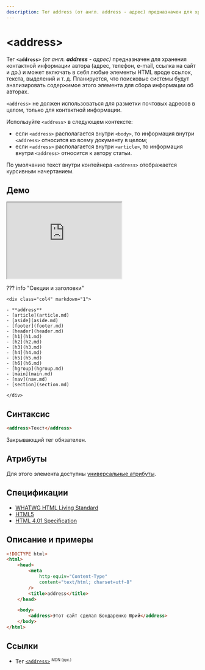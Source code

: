 ```yaml
---
description: Тег address (от англ. address - адрес) предназначен для хранения контактной информации автора и может включать в себя любые элементы HTML вроде ссылок, текста, выделений
---
```


# &lt;address&gt;

Тег **`<address>`** _(от англ. **address** - адрес)_ предназначен для хранения контактной информации автора (адрес, телефон, e-mail, ссылка на сайт и др.) и может включать в себя любые элементы HTML вроде ссылок, текста, выделений и т. д. Планируется, что поисковые системы будут анализировать содержимое этого элемента для сбора информации об авторах.

`<address>` не должен использоваться для разметки почтовых адресов в целом, только для контактной информации.

Используйте `<address>` в следующем контексте:

-   если `<address>` располагается внутри `<body>`, то информация внутри `<address>` относится ко всему документу в целом;
-   если `<address>` располагается внутри `<article>`, то информация внутри `<address>` относится к автору статьи.

По умолчанию текст внутри контейнера `<address>` отображается курсивным начертанием.

## Демо

<iframe class="interactive is-tabbed-standard-height" height="200" src="https://interactive-examples.mdn.mozilla.net/pages/tabbed/address.html" title="MDN Web Docs Interactive Example" loading="lazy" data-readystate="complete"></iframe>

??? info "Секции и заголовки"

    <div class="col4" markdown="1">

    - **address**
    - [article](article.md)
    - [aside](aside.md)
    - [footer](footer.md)
    - [header](header.md)
    - [h1](h1.md)
    - [h2](h2.md)
    - [h3](h3.md)
    - [h4](h4.md)
    - [h5](h5.md)
    - [h6](h6.md)
    - [hgroup](hgroup.md)
    - [main](main.md)
    - [nav](nav.md)
    - [section](section.md)

    </div>

## Синтаксис

```html
<address>Текст</address>
```

Закрывающий тег обязателен.

## Атрибуты

Для этого элемента доступны [универсальные атрибуты](uni-attr.md).

## Спецификации

-   [WHATWG HTML Living Standard](https://html.spec.whatwg.org/multipage/sections.html#the-address-element)
-   [HTML5](http://www.w3.org/TR/html5/sections.html#the-address-element)
-   [HTML 4.01 Specification](http://www.w3.org/TR/html401/struct/global.html#h-7.5.6)

## Описание и примеры

```html
<!DOCTYPE html>
<html>
    <head>
        <meta
            http-equiv="Content-Type"
            content="text/html; charset=utf-8"
        />
        <title>address</title>
    </head>

    <body>
        <address>Этот сайт сделал Бондаренко Юрий</address>
    </body>
</html>
```

## Ссылки

-   Тег [`<address>`](https://developer.mozilla.org/ru/docs/Web/HTML/Element/address) <sup><small>MDN (рус.)</small></sup>
